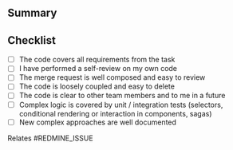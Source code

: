 ## Summary

## Checklist

-   [ ] The code covers all requirements from the task
-   [ ] I have performed a self-review on my own code
-   [ ] The merge request is well composed and easy to review
-   [ ] The code is loosely coupled and easy to delete
-   [ ] The code is clear to other team members and to me in a future
-   [ ] Complex logic is covered by unit / integration tests (selectors, conditional rendering or interaction in components, sagas)
-   [ ] New complex approaches are well documented

Relates #REDMINE_ISSUE
